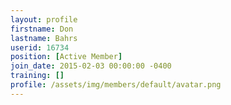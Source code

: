 ```yaml
---
layout: profile
firstname: Don
lastname: Bahrs
userid: 16734
position: [Active Member]
join_date: 2015-02-03 00:00:00 -0400
training: []
profile: /assets/img/members/default/avatar.png
---
```

